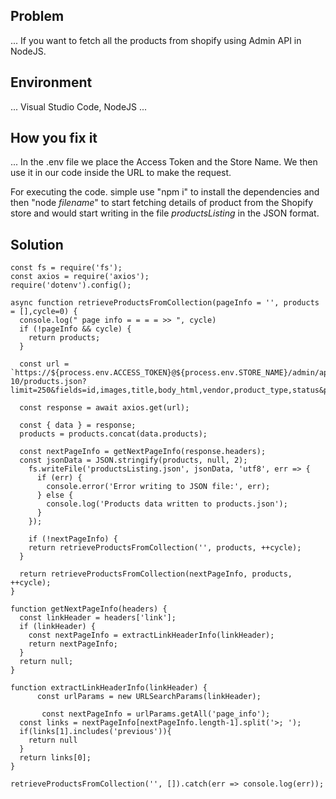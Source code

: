 ## Problem
...
If you want to fetch all the products from shopify using Admin API in NodeJS.

## Environment
... Visual Studio Code, NodeJS ...

## How you fix it
...  In the .env file we place the Access Token and the Store Name. We then use it in our code inside the URL to make the request.

For executing the code. simple use "npm i" to install the dependencies and then "node *filename*" to start fetching details of product from the Shopify store and would start writing in the file *productsListing* in the JSON format.

## Solution
```
const fs = require('fs');
const axios = require('axios');
require('dotenv').config();

async function retrieveProductsFromCollection(pageInfo = '', products = [],cycle=0) {
  console.log(" page info = = = = >> ", cycle)
  if (!pageInfo && cycle) {
    return products;
  }

  const url = `https://${process.env.ACCESS_TOKEN}@${process.env.STORE_NAME}/admin/api/2022-10/products.json?limit=250&fields=id,images,title,body_html,vendor,product_type,status&page_info=${pageInfo}`;

  const response = await axios.get(url);

  const { data } = response;
  products = products.concat(data.products);

  const nextPageInfo = getNextPageInfo(response.headers);
  const jsonData = JSON.stringify(products, null, 2);
    fs.writeFile('productsListing.json', jsonData, 'utf8', err => {
      if (err) {
        console.error('Error writing to JSON file:', err);
      } else {
        console.log('Products data written to products.json');
      }
    });

    if (!nextPageInfo) {
    return retrieveProductsFromCollection('', products, ++cycle);
  }

  return retrieveProductsFromCollection(nextPageInfo, products, ++cycle);
}

function getNextPageInfo(headers) {
  const linkHeader = headers['link'];
  if (linkHeader) {
    const nextPageInfo = extractLinkHeaderInfo(linkHeader);
    return nextPageInfo;
  }
  return null;
}

function extractLinkHeaderInfo(linkHeader) {
      const urlParams = new URLSearchParams(linkHeader);

       const nextPageInfo = urlParams.getAll('page_info');
  const links = nextPageInfo[nextPageInfo.length-1].split('>; ');
  if(links[1].includes('previous')){
    return null
  }
  return links[0];
}

retrieveProductsFromCollection('', []).catch(err => console.log(err));

```
